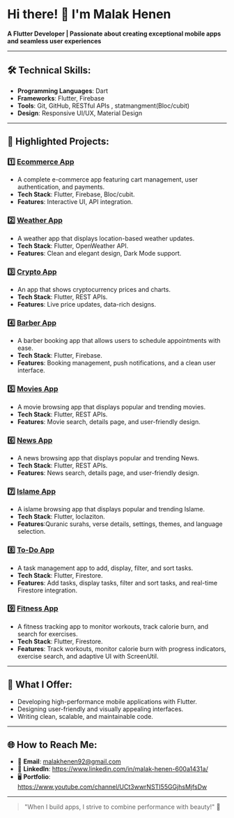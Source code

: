 # Hi there! 👋 I'm Malak Henen  
**A Flutter Developer | Passionate about creating exceptional mobile apps and seamless user experiences**

---

## 🛠️ Technical Skills:
- **Programming Languages**: Dart  
- **Frameworks**: Flutter, Firebase  
- **Tools**: Git, GitHub, RESTful APIs , statmangment(Bloc/cubit) 
- **Design**: Responsive UI/UX, Material Design  

---

## 🌟 Highlighted Projects:
### 1️⃣ [Ecommerce App](https://github.com/MalakHenendeveloper/Ecommerce_App_)  
- A complete e-commerce app featuring cart management, user authentication, and payments.  
- **Tech Stack**: Flutter, Firebase, Bloc/cubit.  
- **Features**: Interactive UI, API integration.  

### 2️⃣ [Weather App](https://github.com/MalakHenendeveloper/weather)  
- A weather app that displays location-based weather updates.  
- **Tech Stack**: Flutter, OpenWeather API.  
- **Features**: Clean and elegant design, Dark Mode support.  

### 3️⃣ [Crypto App](https://github.com/MalakHenendeveloper/crypto/tree/master)  
- An app that shows cryptocurrency prices and charts.  
- **Tech Stack**: Flutter, REST APIs.  
- **Features**: Live price updates, data-rich designs.
  
### 4️⃣ [Barber App](https://github.com/MalakHenendeveloper/Braber)  
- A barber booking app that allows users to schedule appointments with ease.  
- **Tech Stack**: Flutter, Firebase.  
- **Features**: Booking management, push notifications, and a clean user interface.  

### 5️⃣ [Movies App](https://github.com/MalakHenendeveloper/movies/tree/master)  
- A movie browsing app that displays popular and trending movies.  
- **Tech Stack**: Flutter, REST APIs.  
- **Features**: Movie search, details page, and user-friendly design.
   
### 6️⃣ [News App](https://github.com/MalakHenendeveloper/News)  
- A news browsing app that displays popular and trending News.  
- **Tech Stack**: Flutter, REST APIs.  
- **Features**: News search, details page, and user-friendly design.
  
### 7️⃣ [Islame App](https://github.com/MalakHenendeveloper/islame)  
- A islame browsing app that displays popular and trending Islame.  
- **Tech Stack**: Flutter, loclaziton.  
- **Features**:Quranic surahs, verse details, settings, themes, and language selection.

  
### 8️⃣ [To-Do App](https://github.com/MalakHenendeveloper/To_do.git)
- A task management app to add, display, filter, and sort tasks.  
- **Tech Stack**: Flutter, Firestore.  
- **Features**: Add tasks, display tasks, filter and sort tasks, and real-time Firestore integration.

### 9️⃣  [Fitness App](https://github.com/MalakHenendeveloper/Fitness.git)
- A fitness tracking app to monitor workouts, track calorie burn, and search for exercises.
- **Tech Stack**: Flutter, Firestore.  
- **Features**: Track workouts, monitor calorie burn with progress indicators, exercise search, and adaptive UI with ScreenUtil.


---

## 🎯 What I Offer:
- Developing high-performance mobile applications with Flutter.  
- Designing user-friendly and visually appealing interfaces.  
- Writing clean, scalable, and maintainable code.  

---

## 🌐 How to Reach Me:
- 📧 **Email**:  malakhenen92@gmail.com
- 🔗 **LinkedIn**: https://www.linkedin.com/in/malak-henen-600a1431a/  
- 🖥️ **Portfolio**: https://www.youtube.com/channel/UCt3wwrNSTI55GGjhsMjfsDw

---

> "When I build apps, I strive to combine performance with beauty!" 🌟  
